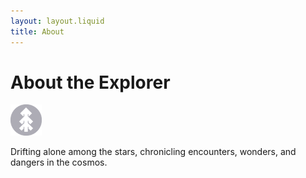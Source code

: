 ```yaml
---
layout: layout.liquid
title: About
---
```


# About the Explorer
<img class="about" alt="pine" src="/images/pine.png" width="50" />
<p>Drifting alone among the stars, chronicling encounters, wonders, and dangers in the cosmos.</p>